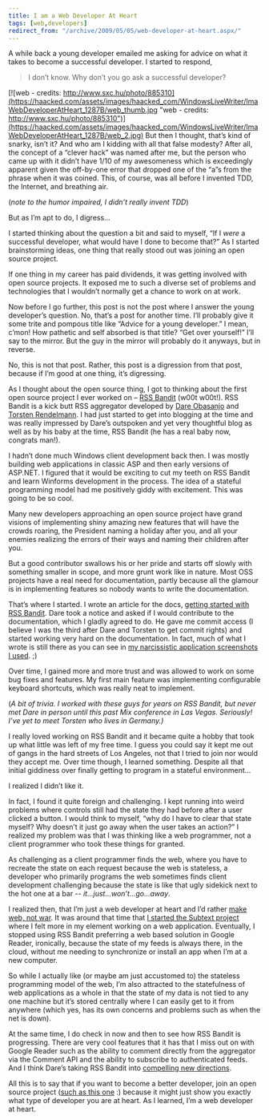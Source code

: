 ```yaml
---
title: I am a Web Developer At Heart
tags: [web,developers]
redirect_from: "/archive/2009/05/05/web-developer-at-heart.aspx/"
---
```


A while back a young developer emailed me asking for advice on what it
takes to become a successful developer. I started to respond,

> I don’t know. Why don’t you go ask a successful developer?

[![web - credits:
http://www.sxc.hu/photo/885310](https://haacked.com/assets/images/haacked_com/WindowsLiveWriter/ImaWebDeveloperAtHeart_1287B/web_thumb.jpg "web - credits: http://www.sxc.hu/photo/885310")](https://haacked.com/assets/images/haacked_com/WindowsLiveWriter/ImaWebDeveloperAtHeart_1287B/web_2.jpg)
But then I thought, that’s kind of snarky, isn’t it? And who am I
kidding with all that false modesty? After all, the concept of a “clever
hack” was named after me, but the person who came up with it didn’t have
1/10 of my awesomeness which is exceedingly apparent given the
off-by-one error that dropped one of the “a”s from the phrase when it
was coined. This, of course, was all before I invented TDD, the
Internet, and breathing air.

(*note to the humor impaired, I didn’t really invent TDD*)

But as I’m apt to do, I digress…

I started thinking about the question a bit and said to myself, “If I
*were* a successful developer, what would have I done to become that?”
As I started brainstorming ideas, one thing that really stood out was
joining an open source project.

If one thing in my career has paid dividends, it was getting involved
with open source projects. It exposed me to such a diverse set of
problems and technologies that I wouldn’t normally get a chance to work
on at work.

Now before I go further, this post is not the post where I answer the
young developer’s question. No, that’s a post for another time. I’ll
probably give it some trite and pompous title like “Advice for a young
developer.” I mean, c’mon! How pathetic and self absorbed is that title?
“Get over yourself!” I’ll say to the mirror. But the guy in the mirror
will probably do it anyways, but in reverse.

No, this is not that post. Rather, this post is a digression from that
post, because if I’m good at one thing, it’s digressing.

As I thought about the open source thing, I got to thinking about the
first open source project I ever worked on – [RSS
Bandit](http://rssbandit.org/ "RSS Bandit") (w00t w00t!). RSS Bandit is
a kick butt RSS aggregator developed by [Dare
Obasanjo](http://www.25hoursaday.com/weblog/ "Dare Obasanjo") and
[Torsten
Rendelmann](http://www.rendelmann.info/blog/ "Torsten Rendelmann"). I
had just started to get into blogging at the time and was really
impressed by Dare’s outspoken and yet very thoughtful blog as well as by
his baby at the time, RSS Bandit (he has a real baby now, congrats
man!).

I hadn’t done much Windows client development back then. I was mostly
building web applications in classic ASP and then early versions of
ASP.NET. I figured that it would be exciting to cut my teeth on RSS
Bandit and learn Winforms development in the process. The idea of a
stateful programming model had me positively giddy with excitement. This
was going to be so cool.

Many new developers approaching an open source project have grand
visions of implementing shiny amazing new features that will have the
crowds roaring, the President naming a holiday after you, and all your
enemies realizing the errors of their ways and naming their children
after you.

But a good contributor swallows his or her pride and starts off slowly
with something smaller in scope, and more grunt work like in nature.
Most OSS projects have a real need for documentation, partly because all
the glamour is in implementing features so nobody wants to write the
documentation.

That’s where I started. I wrote an article for the docs, [getting
started with RSS
Bandit](https://haacked.com/articles/getting-started-with-rss-bandit.aspx "Getting Started With RSS Bandit").
Dare took a notice and asked if I would contribute to the documentation,
which I gladly agreed to do. He gave me commit access (I believe I was
the third after Dare and Torsten to get commit rights) and started
working very hard on the documentation. In fact, much of what I wrote is
still there as you can see in [my narcissistic application screenshots I
used](http://docs.rssbandit.org/v1.8/html/getting_started/posting_comments.htm "Posting Comments").
;)

Over time, I gained more and more trust and was allowed to work on some
bug fixes and features. My first main feature was implementing
configurable keyboard shortcuts, which was really neat to implement.

(*A bit of trivia. I worked with these guys for years on RSS Bandit, but
never met Dare in person until this past Mix conference in Las Vegas.
Seriously! I’ve yet to meet Torsten who lives in Germany.)*

I really loved working on RSS Bandit and it became quite a hobby that
took up what little was left of my free time. I guess you could say it
kept me out of gangs in the hard streets of Los Angeles, not that I
tried to join nor would they accept me. Over time though, I learned
something. Despite all that initial giddiness over finally getting to
program in a stateful environment…

I realized I didn’t like it.

In fact, I found it quite foreign and challenging. I kept running into
weird problems where controls still had the state they had before after
a user clicked a button. I would think to myself, “why do I have to
clear that state myself? Why doesn’t it just go away when the user takes
an action?” I realized my problem was that I was thinking like a web
programmer, not a client programmer who took these things for granted.

As challenging as a client programmer finds the web, where you have to
recreate the state on each request because the web is stateless, a
developer who primarily programs the web sometimes finds client
development challenging because the state is like that ugly sidekick
next to the hot one at a bar -- *it…just…won’t…go…away*.

I realized then, that I’m just a web developer at heart and I’d rather
[make web, not
war](http://www.youtube.com/watch?v=cCApcSq1ke0 "Make Web, not war"). It
was around that time that [I started the Subtext
project](https://haacked.com/archive/2005/05/04/announcing-subtext.aspx "Announcing Subtext")
where I felt more in my element working on a web application.
Eventually, I stopped using RSS Bandit preferring a web based solution
in Google Reader, ironically, because the state of my feeds is always
there, in the cloud, without me needing to synchronize or install an app
when I’m at a new computer.

So while I actually like (or maybe am just accustomed to) the stateless
programming model of the web, I’m also attracted to the statefulness of
web applications as a whole in that the state of my data is not tied to
any one machine but it’s stored centrally where I can easily get to it
from anywhere (which yes, has its own concerns and problems such as when
the net is down).

At the same time, I do check in now and then to see how RSS Bandit is
progressing. There are very cool features that it has that I miss out on
with Google Reader such as the ability to comment directly from the
aggregator via the Comment API and the ability to subscribe to
authenticated feeds. And I think Dare’s taking RSS Bandit into
[compelling new
directions](http://www.25hoursaday.com/weblog/2009/05/05/RSSReadersModeledAfterEmailClientsAreFundamentallyBroken.aspx "RSS Aggregators built like email clients are flawed").

All this is to say that if you want to become a better developer, join
an open source project ([such as this
one](http://subtextproject.com/ "Subtext Project") :) because it might
just show you exactly what type of developer you are at heart. As I
learned, I’m a web developer at heart.

